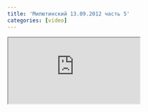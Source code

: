 ```yaml
---
title: 'Милютинский 13.09.2012 часть 5'
categories: [video]
---
```

<iframe src="http://www.youtube.com/embed/JSsC4rzPPmU" class="youtube"></iframe>
